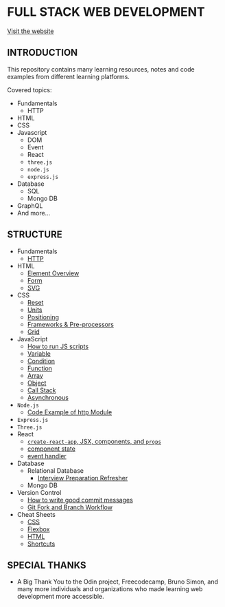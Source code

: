 # FULL STACK WEB DEVELOPMENT

[Visit the website](https://flaviaouyang.github.io/web-development/)

## INTRODUCTION

This repository contains many learning resources, notes and code examples from
different learning platforms.

Covered topics:

- Fundamentals
  - HTTP
- HTML
- CSS
- Javascript
  - DOM
  - Event
  - React
  - `three.js`
  - `node.js`
  - `express.js`
- Database
  - SQL
  - Mongo DB
- GraphQL
- And more...

## STRUCTURE

- Fundamentals
  - [HTTP](./fundamentals/http.md)
- HTML
  - [Element Overview](./html-css/html/html-element.md)
  - [Form](./html-css/html/form.html)
  - [SVG](./html-css/html/svg.md)
- CSS
  - [Reset](./html-css/css/default-styles.md)
  - [Units](./html-css/css/units.md)
  - [Positioning](./html-css/css/positioning.md)
  - [Frameworks & Pre-processors](./html-css/css/framework-preprocessor.md)
  - [Grid](./html-css/css/grid.md)
- JavaScript
  - [How to run JS scripts](./javascript/how-to-run.md)
  - [Variable](./javascript/variable.md)
  - [Condition](./javascript/condition.md)
  - [Function](./javascript/function.md)
  - [Array](./javascript/array.md)
  - [Object](./javascript/object.md)
  - [Call Stack](./javascript/call-stack.md)
  - [Asynchronous](./javascript/asynchronous.md)
- `Node.js`
  - [Code Example of http Module](./node-js/http.js)
- `Express.js`
- `Three.js`
- React
  - [`create-react-app`, JSX, components, and `props`](./react/introduction.md)
  - [component state](./react/component-state.md)
  - [event handler](./react/event-handler.md)
- Database
  - Relational Database
    - [Interview Preparation Refresher](./database/relational-database/RDBMS.md)
  - Mongo DB
- Version Control
  - [How to write good commit messages](./version-control/write-good-commit.md)
  - [Git Fork and Branch Workflow](./version-control/fork-n-branch.md)
- Cheat Sheets
  - [CSS](./cheat-sheet/css.pdf)
  - [Flexbox](./cheat-sheet/flexbox.png)
  - [HTML](./cheat-sheet/html.pdf)
  - [Shortcuts](./cheat-sheet/shortcut.md)

## SPECIAL THANKS

- A Big Thank You to the Odin project, Freecodecamp, Bruno Simon, and many more individuals and organizations who made learning web development more accessible.
